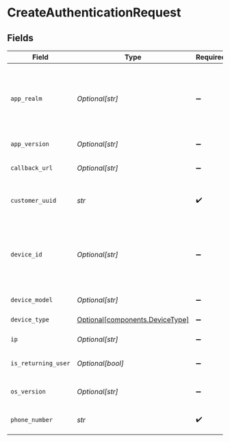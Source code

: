 # CreateAuthenticationRequest


## Fields

| Field                                                                                                                                                  | Type                                                                                                                                                   | Required                                                                                                                                               | Description                                                                                                                                            | Example                                                                                                                                                |
| ------------------------------------------------------------------------------------------------------------------------------------------------------ | ------------------------------------------------------------------------------------------------------------------------------------------------------ | ------------------------------------------------------------------------------------------------------------------------------------------------------ | ------------------------------------------------------------------------------------------------------------------------------------------------------ | ------------------------------------------------------------------------------------------------------------------------------------------------------ |
| `app_realm`                                                                                                                                            | *Optional[str]*                                                                                                                                        | :heavy_minus_sign:                                                                                                                                     | The Android SMS Retriever API hash code that identifies your app. This allows you to automatically retrieve and fill the OTP code on Android devices.  |                                                                                                                                                        |
| `app_version`                                                                                                                                          | *Optional[str]*                                                                                                                                        | :heavy_minus_sign:                                                                                                                                     | The version of your application.                                                                                                                       |                                                                                                                                                        |
| `callback_url`                                                                                                                                         | *Optional[str]*                                                                                                                                        | :heavy_minus_sign:                                                                                                                                     | A webhook URL to which delivery statuses will be sent.                                                                                                 |                                                                                                                                                        |
| `customer_uuid`                                                                                                                                        | *str*                                                                                                                                                  | :heavy_check_mark:                                                                                                                                     | Your customer UUID, which can be found in the API settings in the dashboard.                                                                           |                                                                                                                                                        |
| `device_id`                                                                                                                                            | *Optional[str]*                                                                                                                                        | :heavy_minus_sign:                                                                                                                                     | Unique identifier for the user's device. For Android, this corresponds to the `ANDROID_ID` and for iOS, this corresponds to the `identifierForVendor`. |                                                                                                                                                        |
| `device_model`                                                                                                                                         | *Optional[str]*                                                                                                                                        | :heavy_minus_sign:                                                                                                                                     | The model of the user's device.                                                                                                                        |                                                                                                                                                        |
| `device_type`                                                                                                                                          | [Optional[components.DeviceType]](../../models/components/devicetype.md)                                                                               | :heavy_minus_sign:                                                                                                                                     | The type of device the user is using.                                                                                                                  |                                                                                                                                                        |
| `ip`                                                                                                                                                   | *Optional[str]*                                                                                                                                        | :heavy_minus_sign:                                                                                                                                     | The IP address of the user's device.                                                                                                                   |                                                                                                                                                        |
| `is_returning_user`                                                                                                                                    | *Optional[bool]*                                                                                                                                       | :heavy_minus_sign:                                                                                                                                     | Whether the user is a returning user on your app.                                                                                                      |                                                                                                                                                        |
| `os_version`                                                                                                                                           | *Optional[str]*                                                                                                                                        | :heavy_minus_sign:                                                                                                                                     | The version of the user's device operating system.                                                                                                     |                                                                                                                                                        |
| `phone_number`                                                                                                                                         | *str*                                                                                                                                                  | :heavy_check_mark:                                                                                                                                     | An E.164 formatted phone number to send the OTP to.                                                                                                    | +1234567890                                                                                                                                            |